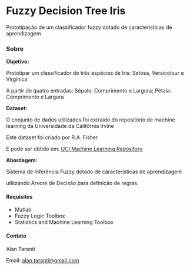 # Fuzzy Decision Tree Iris
Prototipação de um classificador fuzzy dotado de caracteristicas de aprendizagem

### Sobre

**Objetivo:**

Prototipar um classificador de três espécies de Iris: Setosa, Versicolour e Virginica

A partir de quatro entradas: Sépalo: Comprimento e Largura; Pétala: Comprimento e Largura

**Dataset:**

O conjunto de dados utilizados foi extraido do repositório de machine learning da Universidade da Califórnia Irvine

Este dataset foi criado por R.A. Fisher

E pode ser obtido em: [UCI Machine Learning Repository](https://archive.ics.uci.edu/ml/datasets/Iris)

**Abordagem:**

Sistema de Inferência Fuzzy dotado de características de aprendizagem

utilizando Árvore de Decisão para definição de regras.




#### Requisitos
* Matlab
* Fuzzy Logic Toolbox
* Statistics and Machine Learning Toolbox



#### Contato

Alan Taranti

Email: alan.taranti@gmail.com
